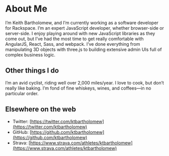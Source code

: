 # About Me

I’m Keith Bartholomew, and I’m currently working as a software developer for
Rackspace. I’m an expert JavaScript developer, whether browser-side or
server-side. I enjoy playing around with new JavaScript libraries as they come
out, but I’ve had the most time to get really comfortable with AngularJS,
React, Sass, and webpack. I’ve done everything from manipulating 3D objects
with three.js to building extensive admin UIs full of complex business logic.

## Other things I do

I’m an avid cyclist, riding well over 2,000 miles/year. I love to cook, but
don’t really like baking. I’m fond of fine whiskeys, wines, and coffees—in no
particular order.

## Elsewhere on the web

* Twitter: [https://twitter.com/ktbartholomew](https://twitter.com/ktbartholomew)
* GitHub: [https://github.com/ktbartholomew](https://github.com/ktbartholomew)
* Strava: [https://www.strava.com/athletes/ktbartholomew](https://www.strava.com/athletes/ktbartholomew)
